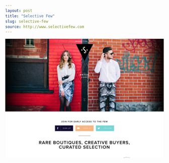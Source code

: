 ```yaml
---
layout: post
title: "Selective Few"
slug: selective-few
source: http://www.selectivefew.com
---
```


<img src="/screenshots/selective-few.jpg">

